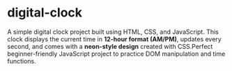 # digital-clock
A simple digital clock project built using HTML, CSS, and JavaScript.   This clock displays the current time in **12-hour format (AM/PM)**, updates every second,   and comes with a **neon-style design** created with CSS.Perfect beginner-friendly JavaScript project to practice DOM manipulation and time functions.
